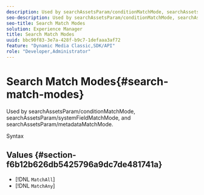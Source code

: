 ```yaml
---
description: Used by searchAssetsParam/conditionMatchMode, searchAssetsParam/systemFieldMatchMode, and searchAssetsParam/metadataMatchMode.
seo-description: Used by searchAssetsParam/conditionMatchMode, searchAssetsParam/systemFieldMatchMode, and searchAssetsParam/metadataMatchMode.
seo-title: Search Match Modes
solution: Experience Manager
title: Search Match Modes
uuid: bbc90f83-3e7a-428f-b9c7-1defaaa3af72
feature: "Dynamic Media Classic,SDK/API"
role: "Developer,Administrator"
---
```


# Search Match Modes{#search-match-modes}

Used by searchAssetsParam/conditionMatchMode, searchAssetsParam/systemFieldMatchMode, and searchAssetsParam/metadataMatchMode.

 Syntax 

## Values {#section-f6b12b626db5425796a9dc7de481741a}

* [!DNL `MatchAll`] 
* [!DNL `MatchAny`]

